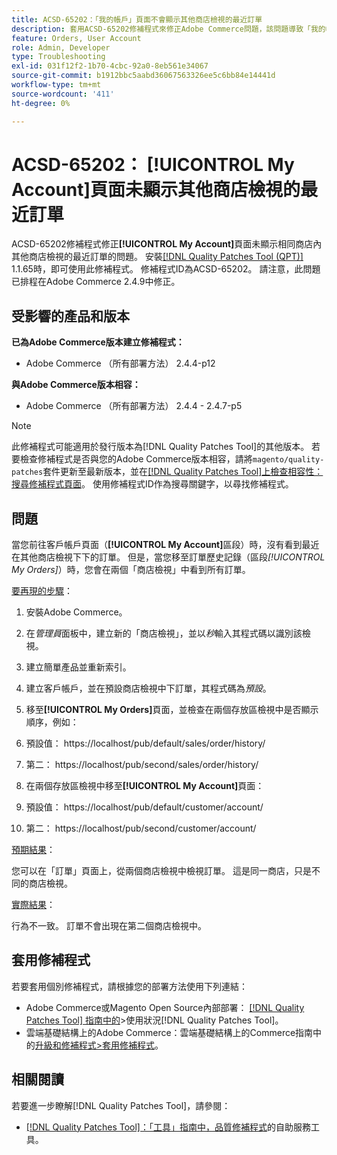 ```yaml
---
title: ACSD-65202：「我的帳戶」頁面不會顯示其他商店檢視的最近訂單
description: 套用ACSD-65202修補程式來修正Adobe Commerce問題，該問題導致「我的帳戶」頁面無法顯示同一商店內其他商店檢視的最近訂單。
feature: Orders, User Account
role: Admin, Developer
type: Troubleshooting
exl-id: 031f12f2-1b70-4cbc-92a0-8eb561e34067
source-git-commit: b1912bbc5aabd36067563326ee5c6bb84e14441d
workflow-type: tm+mt
source-wordcount: '411'
ht-degree: 0%

---
```


# ACSD-65202： [!UICONTROL My Account]頁面未顯示其他商店檢視的最近訂單

ACSD-65202修補程式修正&#x200B;**[!UICONTROL My Account]**&#x200B;頁面未顯示相同商店內其他商店檢視的最近訂單的問題。 安裝[[!DNL Quality Patches Tool (QPT)]](/help/tools/quality-patches-tool/quality-patches-tool-to-self-serve-quality-patches.md) 1.1.65時，即可使用此修補程式。 修補程式ID為ACSD-65202。 請注意，此問題已排程在Adobe Commerce 2.4.9中修正。

## 受影響的產品和版本

**已為Adobe Commerce版本建立修補程式：**

* Adobe Commerce （所有部署方法） 2.4.4-p12

**與Adobe Commerce版本相容：**

* Adobe Commerce （所有部署方法） 2.4.4 - 2.4.7-p5

>[!NOTE]
>
>此修補程式可能適用於發行版本為[!DNL Quality Patches Tool]的其他版本。 若要檢查修補程式是否與您的Adobe Commerce版本相容，請將`magento/quality-patches`套件更新至最新版本，並在[[!DNL Quality Patches Tool]上檢查相容性：搜尋修補程式頁面](https://experienceleague.adobe.com/tools/commerce-quality-patches/index.html?lang=zh-Hant)。 使用修補程式ID作為搜尋關鍵字，以尋找修補程式。

## 問題

當您前往客戶帳戶頁面（**[!UICONTROL My Account]**&#x200B;區段）時，沒有看到最近在其他商店檢視下下的訂單。 但是，當您移至訂單歷史記錄（區段&#x200B;*[!UICONTROL My Orders]*）時，您會在兩個「商店檢視」中看到所有訂單。

<u>要再現的步驟</u>：

1. 安裝Adobe Commerce。
1. 在&#x200B;*管理員*&#x200B;面板中，建立新的「商店檢視」，並以&#x200B;*秒*&#x200B;輸入其程式碼以識別該檢視。
1. 建立簡單產品並重新索引。
1. 建立客戶帳戶，並在預設商店檢視中下訂單，其程式碼為&#x200B;*預設*。
1. 移至&#x200B;**[!UICONTROL My Orders]**&#x200B;頁面，並檢查在兩個存放區檢視中是否顯示順序，例如：
1. 預設值： https://localhost/pub/default/sales/order/history/
1. 第二： https://localhost/pub/second/sales/order/history/

1. 在兩個存放區檢視中移至&#x200B;**[!UICONTROL My Account]**&#x200B;頁面：
1. 預設值： https://localhost/pub/default/customer/account/
1. 第二： https://localhost/pub/second/customer/account/

<u>預期結果</u>：

您可以在「訂單」頁面上，從兩個商店檢視中檢視訂單。 這是同一商店，只是不同的商店檢視。

<u>實際結果</u>：

行為不一致。 訂單不會出現在第二個商店檢視中。

## 套用修補程式

若要套用個別修補程式，請根據您的部署方法使用下列連結：

* Adobe Commerce或Magento Open Source內部部署： [[!DNL Quality Patches Tool] 指南中的](/help/tools/quality-patches-tool/usage.md)>使用狀況[!DNL Quality Patches Tool]。
* 雲端基礎結構上的Adobe Commerce：雲端基礎結構上的Commerce指南中的[升級和修補程式>套用修補程式](https://experienceleague.adobe.com/docs/commerce-cloud-service/user-guide/develop/upgrade/apply-patches.html?lang=zh-Hant)。

## 相關閱讀

若要進一步瞭解[!DNL Quality Patches Tool]，請參閱：

* [[!DNL Quality Patches Tool]：「工具」指南中，品質修補程式](/help/tools/quality-patches-tool/quality-patches-tool-to-self-serve-quality-patches.md)的自助服務工具。
